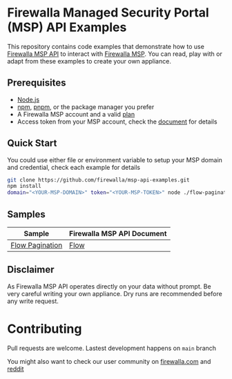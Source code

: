 # Firewalla Managed Security Portal (MSP) API Examples

This repository contains code examples that demonstrate how to use [Firewalla MSP API](https://docs.firewalla.net/) to interact with [Firewalla MSP](https://firewalla.net/). You can read, play with or adapt from these examples to create your own appliance.

## Prerequisites

- [Node.js](https://nodejs.org/)
- [npm](https://www.npmjs.com/package/npm), [pnpm](https://pnpm.io/installation), or the package manager you prefer
- A Firewalla MSP account and a valid [plan](https://firewalla.net/plans)
- Access token from your MSP account, check the [document](https://docs.firewalla.net/quick_start/) for details

## Quick Start

You could use either file or environment variable to setup your MSP domain and credential, check each example for details

```bash
git clone https://github.com/firewalla/msp-api-examples.git
npm install
domain="<YOUR-MSP-DOMAIN>" token="<YOUR-MSP-TOKEN>" node ./flow-pagination/index.js

```

## Samples

| Sample | Firewalla MSP API Document |
| ------ | ----- | 
| [Flow Pagination](https://github.com/firewalla/msp-api-examples/tree/main/flow-pagination/index.js) | [Flow](https://docs.firewalla.net/api-reference/flow/) | 

## Disclaimer

As Firewalla MSP API operates directly on your data without prompt. Be very careful writing your own appliance. Dry runs are recommended before any write request.

# Contributing

Pull requests are welcome. Lastest development happens on `main` branch

You might also want to check our user community on [firewalla.com](https://help.firewalla.com/hc/en-us/community/topics) and [reddit](https://www.reddit.com/r/firewalla/)
